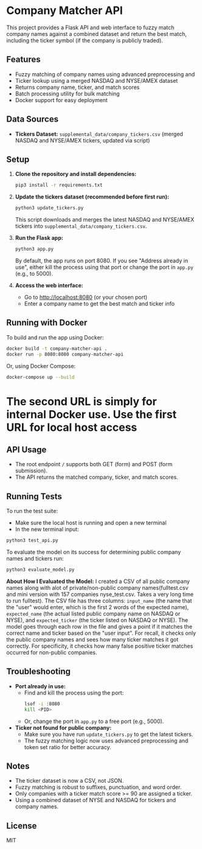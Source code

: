 # Company Matcher API

This project provides a Flask API and web interface to fuzzy match company names against a combined dataset and return the best match, including the ticker symbol (if the company is publicly traded).

## Features
- Fuzzy matching of company names using advanced preprocessing and 
- Ticker lookup using a merged NASDAQ and NYSE/AMEX dataset
- Returns company name, ticker, and match scores
- Batch processing utility for bulk matching
- Docker support for easy deployment

## Data Sources

- **Tickers Dataset:** `supplemental_data/company_tickers.csv` (merged NASDAQ and NYSE/AMEX tickers, updated via script)

## Setup
1. **Clone the repository and install dependencies:**
   ```bash
   pip3 install -r requirements.txt
   ```

2. **Update the tickers dataset (recommended before first run):**
   ```bash
   python3 update_tickers.py
   ```
   This script downloads and merges the latest NASDAQ and NYSE/AMEX tickers into `supplemental_data/company_tickers.csv`.

3. **Run the Flask app:**
   ```bash
   python3 app.py
   ```
   By default, the app runs on port 8080. If you see "Address already in use", either kill the process using that port or change the port in `app.py` (e.g., to 5000).

4. **Access the web interface:**
   - Go to [http://localhost:8080](http://localhost:8080) (or your chosen port)
   - Enter a company name to get the best match and ticker info

## Running with Docker

To build and run the app using Docker:

```bash
docker build -t company-matcher-api .
docker run -p 8080:8080 company-matcher-api
```

Or, using Docker Compose:

```bash
docker-compose up --build
```
# The second URL is simply for internal Docker use. Use the first URL for local host access

## API Usage
- The root endpoint `/` supports both GET (form) and POST (form submission).
- The API returns the matched company, ticker, and match scores.

## Running Tests

To run the test suite:
- Make sure the local host is running and open a new terminal
- In the new terminal input:

```bash
python3 test_api.py
```

To evaluate the model on its success for determining public company names and tickers run:

```bash
python3 evaluate_model.py
```

**About How I Evaluated the Model:**
I created a CSV of all public company names along with alot of private/non-public company names(fulltest.csv and mini version with 157 companies nyse_test.csv. Takes a very long time to run fulltest). The CSV file has three columns: `input_name` (the name that the "user" would enter, which is the first 2 words of the expected name), `expected_name` (the actual listed public company name on NASDAQ or NYSE), and `expected_ticker` (the ticker listed on NASDAQ or NYSE). The model goes through each row in the file and gives a point if it matches the correct name and ticker based on the "user input". For recall, it checks only the public company names and sees how many ticker matches it got correctly. For specificity, it checks how many false positive ticker matches occurred for non-public companies.

## Troubleshooting
- **Port already in use:**
  - Find and kill the process using the port:
    ```bash
    lsof -i :8080
    kill <PID>
    ```
  - Or, change the port in `app.py` to a free port (e.g., 5000).
- **Ticker not found for public company:**
  - Make sure you have run `update_tickers.py` to get the latest tickers.
  - The fuzzy matching logic now uses advanced preprocessing and token set ratio for better accuracy.

## Notes
- The ticker dataset is now a CSV, not JSON.
- Fuzzy matching is robust to suffixes, punctuation, and word order.
- Only companies with a ticker match score >= 90 are assigned a ticker.
- Using a combined dataset of NYSE and NASDAQ for tickers and company names.

## License
MIT 